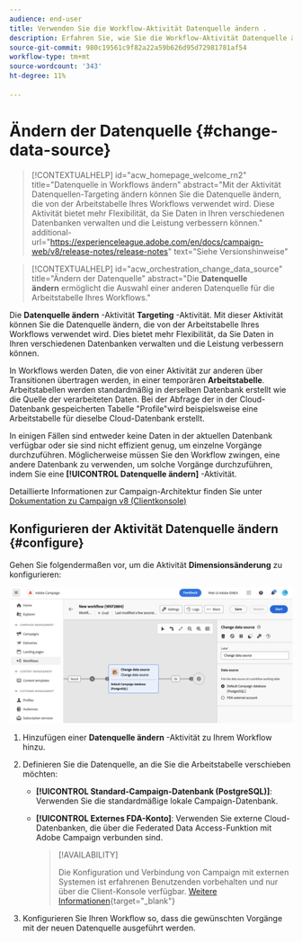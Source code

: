```yaml
---
audience: end-user
title: Verwenden Sie die Workflow-Aktivität Datenquelle ändern .
description: Erfahren Sie, wie Sie die Workflow-Aktivität Datenquelle ändern verwenden
source-git-commit: 980c19561c9f82a22a59b626d95d72981781af54
workflow-type: tm+mt
source-wordcount: '343'
ht-degree: 11%

---
```


# Ändern der Datenquelle {#change-data-source}


>[!CONTEXTUALHELP]
>id="acw_homepage_welcome_rn2"
>title="Datenquelle in Workflows ändern"
>abstract="Mit der Aktivität Datenquellen-Targeting ändern können Sie die Datenquelle ändern, die von der Arbeitstabelle Ihres Workflows verwendet wird. Diese Aktivität bietet mehr Flexibilität, da Sie Daten in Ihren verschiedenen Datenbanken verwalten und die Leistung verbessern können."
>additional-url="https://experienceleague.adobe.com/en/docs/campaign-web/v8/release-notes/release-notes" text="Siehe Versionshinweise"

>[!CONTEXTUALHELP]
>id="acw_orchestration_change_data_source"
>title="Ändern der Datenquelle"
>abstract="Die **Datenquelle ändern** ermöglicht die Auswahl einer anderen Datenquelle für die Arbeitstabelle Ihres Workflows."

Die **Datenquelle ändern** -Aktivität **Targeting** -Aktivität. Mit dieser Aktivität können Sie die Datenquelle ändern, die von der Arbeitstabelle Ihres Workflows verwendet wird. Dies bietet mehr Flexibilität, da Sie Daten in Ihren verschiedenen Datenbanken verwalten und die Leistung verbessern können.

In Workflows werden Daten, die von einer Aktivität zur anderen über Transitionen übertragen werden, in einer temporären **Arbeitstabelle**. Arbeitstabellen werden standardmäßig in derselben Datenbank erstellt wie die Quelle der verarbeiteten Daten. Bei der Abfrage der in der Cloud-Datenbank gespeicherten Tabelle &quot;Profile&quot;wird beispielsweise eine Arbeitstabelle für dieselbe Cloud-Datenbank erstellt.

In einigen Fällen sind entweder keine Daten in der aktuellen Datenbank verfügbar oder sie sind nicht effizient genug, um einzelne Vorgänge durchzuführen. Möglicherweise müssen Sie den Workflow zwingen, eine andere Datenbank zu verwenden, um solche Vorgänge durchzuführen, indem Sie eine **[!UICONTROL Datenquelle ändern]** -Aktivität.

Detaillierte Informationen zur Campaign-Architektur finden Sie unter [Dokumentation zu Campaign v8 (Clientkonsole)](https://experienceleague.adobe.com/docs/campaign/campaign-v8/config/architecture/architecture.html)

<!--

Let's say you want to send to your  VIP customers a unique offer code that they can redeem on your online store. To do this, you need to:

1. Query VIP customers on the "Profiles" table located on the Cloud database,
1. Retrieve an offer code for each targeted profile through API calls,
1. Update each profile with the assigned offer code,
1. Send an email to the profiles with their offer code.

In this situation, it is recommended to execute the offer code assignment operation on the local database, which is better suited for unitary operations. To do this, you need to add a **[!UICONTROL Change data source]** activity before the operation in order to execute it on the Campaign local database.

Before executing the operation, the working table is copied to the local database so that the operation can run there. Once done, the system detects that the profiles that we want to update are on another location. The data is therefore automatically copied back to the Cloud database where the "Profiles" table is located.
-->

## Konfigurieren der Aktivität Datenquelle ändern {#configure}

Gehen Sie folgendermaßen vor, um die Aktivität **Dimensionsänderung** zu konfigurieren:

![](../assets/workflow-change-data-source-add.png)

1. Hinzufügen einer **Datenquelle ändern** -Aktivität zu Ihrem Workflow hinzu.

1. Definieren Sie die Datenquelle, an die Sie die Arbeitstabelle verschieben möchten:

   * **[!UICONTROL Standard-Campaign-Datenbank (PostgreSQL)]**: Verwenden Sie die standardmäßige lokale Campaign-Datenbank.
   * **[!UICONTROL Externes FDA-Konto]**: Verwenden Sie externe Cloud-Datenbanken, die über die Federated Data Access-Funktion mit Adobe Campaign verbunden sind.

     >[!AVAILABILITY]
     >
     >Die Konfiguration und Verbindung von Campaign mit externen Systemen ist erfahrenen Benutzenden vorbehalten und nur über die Client-Konsole verfügbar. [Weitere Informationen](https://experienceleague.adobe.com/docs/campaign/campaign-v8/connect/fda.html?lang=de){target="_blank"}

1. Konfigurieren Sie Ihren Workflow so, dass die gewünschten Vorgänge mit der neuen Datenquelle ausgeführt werden.

<!--
## Example {#example}

The workflow belows illustrates the use case detailed earlier, i.e. sending VIP customers offer codes that they can redeem on our online store.

-->
